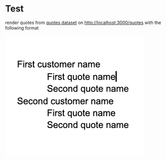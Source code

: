 # Test

render quotes from [quotes dataset](data-samples/quotes.json) on [http://localhost:3000/quotes](http://localhost:3000/quotes) with the following format

![image](images/img.png)
